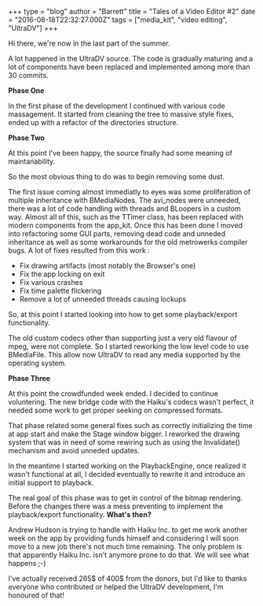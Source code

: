 +++
type = "blog"
author = "Barrett"
title = "Tales of a Video Editor #2"
date = "2016-08-18T22:32:27.000Z"
tags = ["media_kit", "video editing", "UltraDV"]
+++

Hi there, we're now in the last part of the summer.

A lot happened in the UltraDV source. The code is gradually maturing and a lot of components have been replaced and implemented among more than 30 commits.
<!--break-->
<strong>Phase One</strong>

In the first phase of the development I continued with various code massagement. It started from cleaning the tree to massive style fixes, ended up with a refactor of the directories structure.

<strong>Phase Two</strong>

At this point I've been happy, the source finally had some meaning of maintanability.

So the most obvious thing to do was to begin removing some dust.

The first issue coming almost immediatly to eyes was some proliferation of multiple inheritance with BMediaNodes. The avi_nodes were unneeded, there was a lot of code handling with threads and BLoopers in a custom way. Almost all of this, such as the TTimer class, has been replaced with modern components from the app_kit. Once this has been done I moved into refactoring some GUI parts, removing dead code and unneded inheritance as well as some workarounds for the old metrowerks compiler bugs. A lot of fixes resulted from this work :

<ul>
 <li> Fix drawing artifacts (most notably the Browser's one)</li>
 <li> Fix the app locking on exit</li>
 <li> Fix various crashes</li>
 <li> Fix time palette flickering</li>
 <li> Remove a lot of unneeded threads causing lockups</li>
</ul>

So, at this point I started looking into how to get some playback/export functionality.

The old custom codecs other than supporting just a very old flavour of mpeg, were not complete. So I started reworking the low level code to use BMediaFile. This allow now UltraDV to read any media supported by the operating system.

<strong>Phase Three</strong>

At this point the crowdfunded week ended. I decided to continue voluntering.
The new bridge code with the Haiku's codecs wasn't perfect, it needed some work to get proper seeking on compressed formats.

That phase related some general fixes such as correctly initializing the time at app start and make the Stage window bigger. I reworked the drawing system that was in need of some rewiring such as using the Invalidate() mechanism and avoid unneded updates.

In the meantime I started working on the PlaybackEngine, once realized it wasn't functional at all, I decided eventually to rewrite it and introduce an initial support to playback.

The real goal of this phase was to get in control of the bitmap rendering. Before the changes there was a mess preventing to implement the playback/export functionality.
<strong>
What's then?</strong>

Andrew Hudson is trying to handle with Haiku Inc. to get me work another week on the app by providing funds himself and considering I will soon move to a new job there's not much time remaining. The only problem is that apparently Haiku Inc. isn't anymore prone to do that. We will see what happens ;-)

I've actually received 265$ of 400$ from the donors, but I'd like to thanks everyone who contributed or helped the UltraDV development, I'm honoured of that!